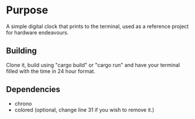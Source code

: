 # Purpose
A simple digital clock that prints to the terminal, used as a reference project for hardware endeavours.

## Building
Clone it, build using "cargo build" or "cargo run" and have your terminal filled with the time in 24 hour format.

## Dependencies
- chrono
- colored (optional, change line 31 if you wish to remove it.)